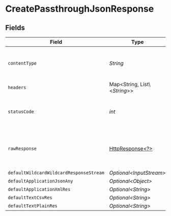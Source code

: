 # CreatePassthroughJsonResponse


## Fields

| Field                                                                                                                | Type                                                                                                                 | Required                                                                                                             | Description                                                                                                          |
| -------------------------------------------------------------------------------------------------------------------- | -------------------------------------------------------------------------------------------------------------------- | -------------------------------------------------------------------------------------------------------------------- | -------------------------------------------------------------------------------------------------------------------- |
| `contentType`                                                                                                        | *String*                                                                                                             | :heavy_check_mark:                                                                                                   | HTTP response content type for this operation                                                                        |
| `headers`                                                                                                            | Map\<String, List\\<*String*>>                                                                                       | :heavy_check_mark:                                                                                                   | N/A                                                                                                                  |
| `statusCode`                                                                                                         | *int*                                                                                                                | :heavy_check_mark:                                                                                                   | HTTP response status code for this operation                                                                         |
| `rawResponse`                                                                                                        | [HttpResponse\<?>](https://docs.oracle.com/en/java/javase/11/docs/api/java.net.http/java/net/http/HttpResponse.html) | :heavy_check_mark:                                                                                                   | Raw HTTP response; suitable for custom response parsing                                                              |
| `defaultWildcardWildcardResponseStream`                                                                              | *Optional\<InputStream>*                                                                                             | :heavy_minus_sign:                                                                                                   | Successful                                                                                                           |
| `defaultApplicationJsonAny`                                                                                          | *Optional\<Object>*                                                                                                  | :heavy_minus_sign:                                                                                                   | Successful                                                                                                           |
| `defaultApplicationXmlRes`                                                                                           | *Optional\<String>*                                                                                                  | :heavy_minus_sign:                                                                                                   | Successful                                                                                                           |
| `defaultTextCsvRes`                                                                                                  | *Optional\<String>*                                                                                                  | :heavy_minus_sign:                                                                                                   | Successful                                                                                                           |
| `defaultTextPlainRes`                                                                                                | *Optional\<String>*                                                                                                  | :heavy_minus_sign:                                                                                                   | Successful                                                                                                           |